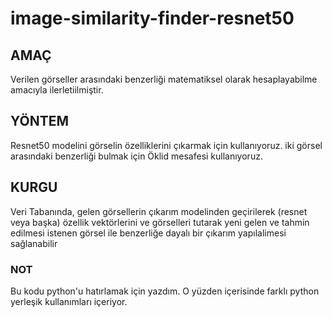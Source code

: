 # image-similarity-finder-resnet50

<h2>AMAÇ</h2>
Verilen görseller arasındaki benzerliği matematiksel olarak hesaplayabilme amacıyla ilerletiilmiştir.

<h2>YÖNTEM</h2>
Resnet50 modelini görselin özelliklerini çıkarmak için kullanıyoruz.
iki görsel arasındaki benzerliği bulmak için Öklid mesafesi kullanıyoruz.

<h2>KURGU</h2>
Veri Tabanında, gelen görsellerin çıkarım modelinden geçirilerek (resnet veya başka) özellik vektörlerini ve  görselleri tutarak yeni gelen ve tahmin edilmesi istenen görsel ile benzerliğe dayalı bir çıkarım yapılalimesi sağlanabilir

<h3>NOT</h3>
Bu kodu python'u hatırlamak için yazdım. O yüzden içerisinde farklı python yerleşik kullanımları içeriyor.
